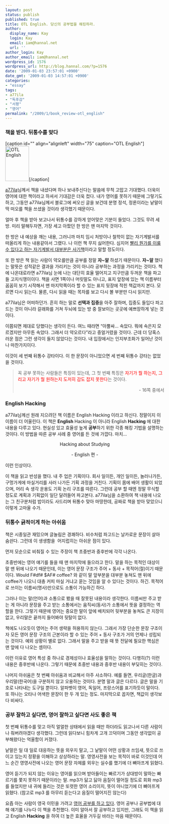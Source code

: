 ```yaml
---
layout: post
status: publish
published: true
title: OTL English. 당신의 공부법을 해킹하라.
author:
  display_name: Kay
  login: Kay
  email: iam@hannal.net
  url: ''
author_login: Kay
author_email: iam@hannal.net
wordpress_id: 1576
wordpress_url: http://blog.hannal.com/?p=1576
date: '2009-01-03 23:57:01 +0900'
date_gmt: '2009-01-03 14:57:01 +0900'
categories:
- "essay"
tags:
- a77ila
- "독후감"
- "서평"
- "영어"
permalink: "/2009/1/book_review-otl_english"
---
```

<h3>책을 받다. 뒤통수를 맞다</h3>
<p>[caption id="" align="alignleft" width="75" caption="OTL English"]<a href="http://www.aladdin.co.kr/shop/wproduct.aspx?ISBN=8981601119&amp;ttbkey=ttbloathing2023003&amp;COPYPaper=1"><img title="OTL English" src="http://image.aladdin.co.kr/coveretc/book/coveroff/8981601119_1.jpg" alt="OTL English" width="75" height="110" /></a>[/caption]</p>
<p><a href="http://blog.lawfully.kr">a77ila</a>님께서 책을 내셨다며 하나 보내주신다는 말씀에 무척 고맙고 기대했다. 더욱이 영어에 대한 책이라고 하셔서 기대감은 더욱 컸다. 내가 영어를 못하기 때문에 그렇기도 하고, 그동안 a77ila님께서 블로그에 써오신 글을 보건데 분명 정석, 정론이라는 낱말이 딱 떠오를 책을 쓰셨을 것이라 생각했기 때문이다.</p>
<p style="text-align: left;">얼마 후 책을 받아 보고나서 뒤통수를 강하게 얻어맞은 기분이 들었다. 그것도 무려 세 방. 미리 말해두자면, 가장 세고 아팠던 한 방은 맨 마지막 것이다.</p>
<p style="text-align: left;">한 방은 내 예상을 깨는 내용, 그러니까 마치 임시 처방이나 철학이 없는 자기계발서를 떠올리게 하는 내용같아서 그랬다. 나 이런 책 무지 싫어한다. 심지어 <a href="http://me2day.net/-_-/2008/12/30#23:14:34">빨리 뭔가를 이룰 수 있다고 하는 자기계발서 대부분은 사기책</a>이라고 말할 정도이다.</p>
<p>또 한 방은 책 읽는 사람이 약오를만큼 공부를 정말 <strong>자~알</strong> 하셨기 때문이다. <strong>자~알</strong> 했다는 말뜻은 성적같은 결과을 가리키는 것이 아니라 공부하는 과정을 가리키는 것이다. 책에 나온대로라면 a77ila님 눈에 나는 대단히 효율 떨어지고 지구만큼 두꺼운 책을 파고들 고지식쟁이이다. 책을 사면 1쪽이나 머릿말도 아니고, 표지 앞장에 있는 책 이름부터 꼼꼼히 보기 시작해서 맨 마지막쪽이라 할 수 있는 표지 뒷장에 적힌 책값까지 본다. 모르면 다시 읽는다. 물론, 다시 읽을 때는 목차를 보고 다시 볼 부분만 다시 읽지만.</p>
<p>a77ila님은 어떠하던가. 흔히 하는 말로 <strong>선택과 집중</strong>을 아주 잘하며, 집중도 들입다 파고드는 것이 아니라 갈래화를 거쳐 두뇌에 있는 방 중 잘보이는 곳곳에 예쁘장하게 넣는 것이다.</p>
<p>이쯤되면 제대로 당했다는 생각이 든다. 여느 때라면 “아뿔싸... 속았다. 뭐에 속은지 모르겠지만 아무튼 속았다. 그래서 더 약오르다”라고 중얼거렸을 것이다. 근데 더 당혹스러운 점은 그런 생각이 들지 않았다는 것이다. 내 입장에서는 인지부조화가 일어난 것이나 마찬가지이다.</p>
<p>이것이 세 번째 뒤통수 강타이다. 이 한 문장이 아니었으면 세 번째 뒤통수 강타는 없었을 것이다.</p>
<blockquote><p>꼭 공부 못하는 사람들은 특징이 있는데, 그 첫 번째 특징은 <span style="color: #ff0000;">자기가 뭘 하는지, 그리고 자기가 뭘 원하는지 도저히 감도 잡지 못한다</span>는 것이다.</p>
<p style="text-align: right;">- 16쪽 중에서</p>
</blockquote>
<h3>English Hacking</h3>
<p>a77ila님께선 원래 지으려던 책 이름은 English Hacking 이라고 하신다. 정말이지 이 이름이 더 어울린다. 이 책은 <strong>English</strong> Hacking 이 아니라 English <strong>Hacking</strong> 에 대한 내용을 다루고 있다. 현실성 있고 효율성 높게 <strong>공부</strong>하기 위한 각종 해킹 기법을 설명하는 것이다. 이 방법을 따른 공부 사례 중 영어를 든 것에 가깝다. 마치...</p>
<p style="text-align: center;">Hacking about Studying</p>
<p style="text-align: center;">- English 편 -</p>
<p>이런 인상이다.</p>
<p>이 책을 읽고 반성을 했다. 내 주 업은 기획이다. 회사 일이든, 개인 일이든, 놀러나가든, 구멍가게에 마실거리를 사러 나가든 기획 과정을 거친다. 기획이 몸에 배어 생활이 되었으며, 머리 속 생각 운용도 기획 논리 구조를 따른다. 그런데 공부 할 때엔 정말 무식할 정도로 계획과 기획없이 일단 달려들어 파고본다. a77ila님을 소환하여 책 내용에 나오는 그 친구분처럼 밥이라도 사드리며 뒤통수 맞아 마땅한데, 공짜로 책을 받아 맞았으니 이렇게 고마울 수가.</p>
<h3>뒤통수 긁적이게 하는 아쉬움</h3>
<p>책은 시종일관 재밌으며 글놀림은 경쾌하다. 비수처럼 파고드는 날카로운 문장이 살아 숨쉰다. 그런데 이 생생함을  어지럽히는 아쉬운 점이 있다.</p>
<p>먼저 모순으로 비춰질 수 있는 주장이 책 초중반과 중후반에 각각 나온다.</p>
<p>초중반에는 영어 얘기를 들을 때 맨 마지막에 들으라고 한다. 말을 하는 목적인 대상이 말 맨 뒤에 나오기 때문인데, 이는 영어 문장 구조가 주어 + 동사 + 목적어(절)이기 때문이다. Would F#df# $AF# coffee? 와 같이 말 앞부분을 대부분 놓쳐도 맨 뒤에 coffee가 나오니 대충 커피 마실 거냐고 묻는 것임을 알 수 있다는 것이다. 하긴. 목적어로 쓰이는 이름씨(명사)만으로도 소통이 가능하긴 하다.</p>
<p>그러나 이는 말(언어)과 소통으로 봤을 때 잘못된 내용이라 생각한다. 이름씨만 주고 받는 게 아니라 문장을 주고 받는 소통에서는 움직씨(동사)가 소통에서 뜻을 결정하는 역할을 한다. 그렇기 때문에 영어는 중요한 말이 앞에 배치되어 뒷부분을 놓쳐도 큰 지장이 없고, 우리말은 끝까지 들어봐야 뒷탈이 없다.</p>
<p>책에도 나오듯이 영어는 주어 생략을 허용하지 않는다. 그래서 가장 단순한 문장 구조이자 모든 영어 문장 구조의 근본이라 할 수 있는 주어 + 동사 구조가 거의 언제나 성립되는 것이다. 예외 상황이 별로 없다. 그래서 말을 주고 받을 때 뜻 전달에 필요한 핵심은 맨 앞에 다 나오는 셈이다.</p>
<p>이런 이유로 영어 특성 중 하나로 경제성이나 효율성을 말하는 것이다. 다행히(?) 이런 내용은 중후반에 나온다. 그렇기 때문에 초중반 내용과 중후반 내용이 부딪히는 것이다.</p>
<p>나머지 아쉬움은 첫 번째 아쉬움과 비교해서 아주 사소하다. 예를 들면, 우리글(한글)과 우리말(한국어)을 구분하지 않고 오용하는 것이다. 분명 말과 글은 다르다. 글은 말을 기호로 나타내는 도구일 뿐이다. 알파벳이 영어, 독일어, 프랑스어를 표기하듯이 말이다. 또 하나는 오타나 어색한 문장이 한 두 개 있는 정도. 마지막으로 꼽자면, 책값이 생각보다 비싸다.</p>
<h3>공부 잘하고 싶다면, 영어 잘하고 싶다면 사도 좋은 책</h3>
<p>첫 번째 뒤통수를 맞고 아직 얼얼한 상태에서 읽을 때만 하더라도 읽고나서 다른 사람이나 줘버려야겠다 생각했다. 그런데 읽다보니 힘차게 고개 끄덕이며 그동안 생각없이 공부해왔다는 억울함이 커졌다.</p>
<p>낱말은 일 대 일로 대응하는 뜻을 외우지 말고, 그 낱말이 어떤 상황과 쓰임새, 뜻으로 쓰이고 있는지 정황을 이해하고 상상하라는 말. 영영사전을 보는 목적이 바로 이것인데 어느 순간 영영사전에 나오는 영어 문장 자체를 외우는 실수를 했기에 더 뼈아프게 읽혔다.</p>
<p>영어 듣기가 되지 않는 이유는 영어를 읽으며 받아들이는 빠르기가 상대방이 말하는 빠르기를 쫓지 못하기 때문이라는 말. mp3가 닳고 닳아 음질이 떨어질 정도로 회화 mp3를 들었지만 내 귀에 들리는 것은 또렷한 영어 소리이지, 뜻이 아니었기에 더 뼈아프게 읽혔다. (참고로 mp3 를 아무리 듣는다고 음질이 떨어지진 않는다)</p>
<p>요즘 아는 사람이 영국 이민을 가려고 <a href="http://xrath.com/blog/entry/806">영어 공부를 하고 있다</a>. 영어 공부나 공부법에 대해 얘기를 나누다 이 책을 추천했다. 이미 알아서 잘 공부하고 있지만, 그래도 이 책을 읽고 English <strong>Hacking</strong> 을 하여 더 높은 효율을 거두길 바라는 마음 때문이다.</p>
